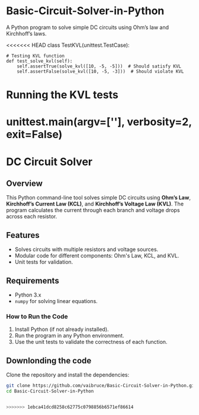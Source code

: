 # Basic-Circuit-Solver-in-Python
A Python program to solve simple DC circuits using Ohm’s law and Kirchhoff’s laws.

<<<<<<< HEAD
class TestKVL(unittest.TestCase):

    # Testing KVL function
    def test_solve_kvl(self):
        self.assertTrue(solve_kvl([10, -5, -5]))  # Should satisfy KVL
        self.assertFalse(solve_kvl([10, -5, -3]))  # Should violate KVL

# Running the KVL tests
unittest.main(argv=[''], verbosity=2, exit=False)
=======
# DC Circuit Solver

## Overview
This Python command-line tool solves simple DC circuits using **Ohm’s Law**, **Kirchhoff’s Current Law (KCL)**, and **Kirchhoff’s Voltage Law (KVL)**. The program calculates the current through each branch and voltage drops across each resistor.

## Features
- Solves circuits with multiple resistors and voltage sources.
- Modular code for different components: Ohm's Law, KCL, and KVL.
- Unit tests for validation.

## Requirements
- Python 3.x
- `numpy` for solving linear equations.

### How to Run the Code
1. Install Python (if not already installed).
2. Run the program in any Python environment.
3. Use the unit tests to validate the correctness of each function.

## Downlonding the code
Clone the repository and install the dependencies:

```bash
git clone https://github.com/vaibruce/Basic-Circuit-Solver-in-Python.git
cd Basic-Circuit-Solver-in-Python   


>>>>>>> 1ebca41dcd8258c62775c0798856b6571ef86614
